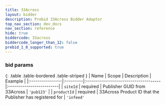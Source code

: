 ```yaml
---
title: 33Across
layout: bidder
description: Prebid 33Across Bidder Adaptor
top_nav_section: dev_docs
nav_section: reference
hide: true
biddercode: 33across
biddercode_longer_than_12: false
prebid_1_0_supported: true
---
```


### bid params

{: .table .table-bordered .table-striped }
| Name            | Scope    | Description                          | Example                  |
|:----------------|:---------|:-------------------------------------|:-------------------------|
| `siteId`        | required | Publisher  GUID from 33Across        | `'pub123'`               |
| `productId`     | required | 33Across Product ID that the Publisher has registered for  | `'infeed'`          